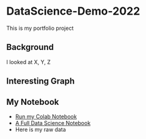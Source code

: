 # DataScience-Demo-2022
This is my portfolio project


## Background

I looked at X, Y, Z

## Interesting Graph


## My Notebook

* [Run my Colab Notebook](https://github.com/noahgift/DataScience-Demo-2022/blob/main/data_science_notebook.ipynb)
* [A Full Data Science Notebook](https://github.com/noahgift/DataScience-Demo-2022/blob/main/Chapter7_data_science.ipynb)
* Here is my raw data
